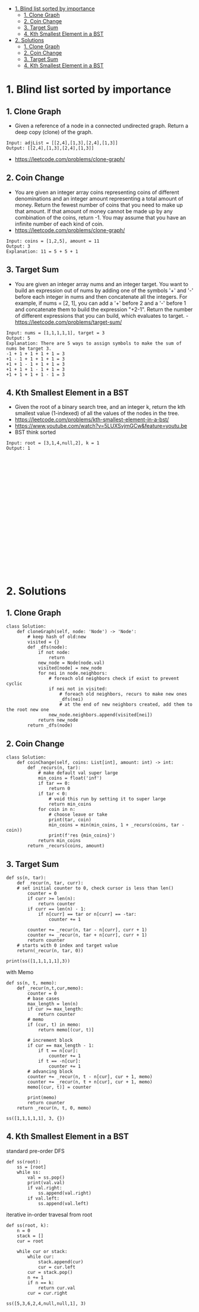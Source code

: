 - [1. Blind list sorted by importance](#1-blind-list-sorted-by-importance)
  - [1. Clone Graph](#1-clone-graph)
  - [2. Coin Change](#2-coin-change)
  - [3. Target Sum](#3-target-sum)
  - [4. Kth Smallest Element in a BST](#4-kth-smallest-element-in-a-bst)
- [2. Solutions](#2-solutions)
  - [1. Clone Graph](#1-clone-graph-1)
  - [2. Coin Change](#2-coin-change-1)
  - [3. Target Sum](#3-target-sum-1)
  - [4. Kth Smallest Element in a BST](#4-kth-smallest-element-in-a-bst-1)

# 1. Blind list sorted by importance
## 1. Clone Graph
   - Given a reference of a node in a connected undirected graph. Return a deep copy (clone) of the graph.
```
Input: adjList = [[2,4],[1,3],[2,4],[1,3]] 
Output: [[2,4],[1,3],[2,4],[1,3]]
```
   - https://leetcode.com/problems/clone-graph/

## 2. Coin Change
   - You are given an integer array coins representing coins of different denominations and an integer amount representing a total amount of money. Return the fewest number of coins that you need to make up that amount. If that amount of money cannot be made up by any combination of the coins, return -1. You may assume that you have an infinite number of each kind of coin.
   - https://leetcode.com/problems/clone-graph/
```
Input: coins = [1,2,5], amount = 11
Output: 3
Explanation: 11 = 5 + 5 + 1
```
## 3. Target Sum
   - You are given an integer array nums and an integer target.
    You want to build an expression out of nums by adding one of the symbols '+' and '-' before each integer in nums and then concatenate all the integers.
    For example, if nums = [2, 1], you can add a '+' before 2 and a '-' before 1 and concatenate them to build the expression "+2-1".
    Return the number of different expressions that you can build, which evaluates to target.
    - https://leetcode.com/problems/target-sum/
```
Input: nums = [1,1,1,1,1], target = 3
Output: 5
Explanation: There are 5 ways to assign symbols to make the sum of nums be target 3.
-1 + 1 + 1 + 1 + 1 = 3
+1 - 1 + 1 + 1 + 1 = 3
+1 + 1 - 1 + 1 + 1 = 3
+1 + 1 + 1 - 1 + 1 = 3
+1 + 1 + 1 + 1 - 1 = 3
``` 
## 4. Kth Smallest Element in a BST
  - Given the root of a binary search tree, and an integer k, return the kth smallest value (1-indexed) of all the values of the nodes in the tree.
  - https://leetcode.com/problems/kth-smallest-element-in-a-bst/
  - https://www.youtube.com/watch?v=5LUXSvjmGCw&feature=youtu.be
  - BST think sorted
```
Input: root = [3,1,4,null,2], k = 1
Output: 1
```

<br />
<br />
<br />
<br />
<br />
<br />
<br />
<br />
<br />
<br />
<br />
<br />
<br />
<br />
<br />
<br />
<br />
<br />


# 2. Solutions
## 1. Clone Graph
```
class Solution:
    def cloneGraph(self, node: 'Node') -> 'Node':
        # keep hash of old:new
        visited = {}
        def _dfs(node):
            if not node:
                return
            new_node = Node(node.val)
            visited[node] = new_node
            for nei in node.neighbors:
                # foreach old neighbors check if exist to prevent cyclic
                if nei not in visited:
                    # foreach old neighbors, recurs to make new ones
                    _dfs(nei)
                    # at the end of new neighbors created, add them to the root new one
                new_node.neighbors.append(visited[nei])
            return new_node
        return _dfs(node)
```
## 2. Coin Change
```
class Solution:
    def coinChange(self, coins: List[int], amount: int) -> int:
        def _recurs(n, tar):
            # make default val super large
            min_coins = float('inf')
            if tar == 0:
                return 0
            if tar < 0:
                # void this run by setting it to super large
                return min_coins
            for coin in n:
                # choose leave or take
                print(tar, coin)
                min_coins = min(min_coins, 1 + _recurs(coins, tar - coin))
                print(f'res {min_coins}')
            return min_coins
        return _recurs(coins, amount)
```
## 3. Target Sum
```
def ss(n, tar):
    def _recur(n, tar, curr):
    # set initial counter to 0, check cursor is less than len()
        counter = 0
        if curr >= len(n):
            return counter
        if curr == len(n) - 1:
            if n[curr] == tar or n[curr] == -tar:
                counter += 1
        
        counter += _recur(n, tar - n[curr], curr + 1)
        counter += _recur(n, tar + n[curr], curr + 1)
        return counter
    # starts with 0 index and target value
    return(_recur(n, tar, 0))

print(ss([1,1,1,1,1],3))
```
with Memo
```
def ss(n, t, memo):
    def _recur(n,t,cur,memo):
        counter = 0
        # base cases
        max_length = len(n)
        if cur >= max_length:
            return counter
        # memo
        if (cur, t) in memo:
            return memo[(cur, t)]

        # increment block
        if cur == max_length - 1:
            if t == n[cur]:
                counter += 1
            if t == -n[cur]:
                counter += 1
        # advancing block
        counter += _recur(n, t - n[cur], cur + 1, memo)
        counter += _recur(n, t + n[cur], cur + 1, memo)
        memo[(cur, t)] = counter

        print(memo)
        return counter
    return _recur(n, t, 0, memo)

ss([1,1,1,1,1], 3, {})
```

## 4. Kth Smallest Element in a BST
standard pre-order DFS
```
def ss(root):
    ss = [root]
    while ss:
        val = ss.pop()
        print(val.val)
        if val.right:
            ss.append(val.right)
        if val.left:
            ss.append(val.left)
```
iterative in-order travesal from root
```
def ss(root, k):
    n = 0
    stack = []
    cur = root

    while cur or stack:
        while cur:
            stack.append(cur)
            cur = cur.left
        cur = stack.pop()
        n += 1
        if n == k:
            return cur.val
        cur = cur.right

ss([5,3,6,2,4,null,null,1], 3)
```
